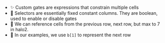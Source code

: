 - ✨ Custom gates are expressions that constrain multiple cells
- 🔘 Selectors are essentially fixed constant columns. They are boolean, used to enable or disable gates
- 🔄 We can reference cells from the previous row, next row, but max to 7 in halo2.
- 📝 In our examples, we use `b[1]` to represent the next row
